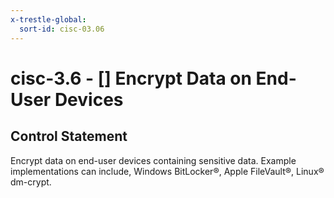 ```yaml
---
x-trestle-global:
  sort-id: cisc-03.06
---
```


# cisc-3.6 - \[\] Encrypt Data on End-User Devices

## Control Statement

Encrypt data on end-user devices containing sensitive data. Example implementations can include, Windows BitLocker®, Apple FileVault®, Linux® dm-crypt.
